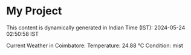 # My Project

This content is dynamically generated in Indian Time (IST): 2024-05-24 02:50:58 IST


Current Weather in Coimbatore:
Temperature: 24.88 °C
Condition: mist

